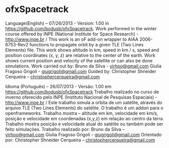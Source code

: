 ofxSpacetrack
=============

Language(English) – 07/26/2013 - Version: 1.00 in https://github.com/bodusb/ofxSpacetrack.
Work performed in the winter course offered by INPE (National Institute for Space Research) - http://www.inpe.br /
This work is an oF add-on wrapper to AIAA 2006-6753-Rev2 functions to propagate orbit by a given TLE (Two Lines Elements) file. 
This work shows altitude in km, speed in km / s, speed and position coordinates (x, y, z) are relative to the center of the earth.
Work shows current position and velocity of the satellite or can also be done simulations.
Work carried out by:
Bruno da Silva - yirhoo@gmail.com
Giulia Fragoso Grigoli - giugrigoli@gmail.com
Guided by: Christopher Shneider Cerqueira – christophercerqueira@gmail.com


Idioma (Português) – 26/07/2013 - Versão: 1.00 em https://github.com/bodusb/ofxSpacetrack
Trabalho realizado no curso de inverno oferecido pelo INPE (Instituto Nacional de Pesquisas Espaciais) - http://www.inpe.br /
Este trabalho simula a orbita de um satélite, através do arquivo TLE (Two Lines Elements) do satélite.
O trabalho é um addon para o openframeworks.
Trabalho mostra – altitude em km, velocidade em km/s, posição e velocidade em coordenadas (x,y,z) em relação ao centro da terra.
Trabalho mostra posição e velocidade atual do satélite ou também pode ser feito simulações.
Trabalho realizado por:
Bruno da Silva – yirhoo@gmail.com
Giulia Fragoso Grigoli - giugrigoli@gmail.com 
Orientado por: Christopher Shneider Cerqueira – christophercerqueira@gmail.com
